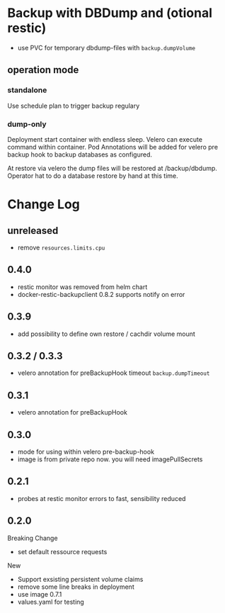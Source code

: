 
# Backup with DBDump and (otional restic)

* use PVC for temporary dbdump-files with `backup.dumpVolume`

## operation mode

### standalone
Use schedule plan to trigger backup regulary

### dump-only
Deployment start container with endless sleep. Velero can execute command within container.
Pod Annotations will be added for velero pre backup hook to backup databases as configured.

At restore via velero the dump files will be restored at /backup/dbdump. Operator hat to do a database restore by hand at this time. 

# Change Log

## unreleased
* remove `resources.limits.cpu`

## 0.4.0
* restic monitor was removed from helm chart
* docker-restic-backupclient 0.8.2 supports notify on error

## 0.3.9
* add possibility to define own restore / cachdir volume mount

## 0.3.2 / 0.3.3
* velero annotation for preBackupHook timeout `backup.dumpTimeout`

## 0.3.1
* velero annotation for preBackupHook 

## 0.3.0
* mode for using within velero pre-backup-hook
* image is from private repo now. you will need imagePullSecrets

## 0.2.1
* probes at restic monitor errors to fast, sensibility reduced

## 0.2.0
Breaking Change
* set default ressource requests

New
* Support exsisting  persistent volume claims
* remove some line breaks in deployment
* use image 0.7.1
* values.yaml for testing
